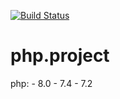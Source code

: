 [![Build Status](https://travis-ci.org/chrish65535/php.project.svg?branch=main)](https://travis-ci.org/chrish65535/php.project)

# php.project

php:
	- 8.0
	- 7.4
	- 7.2

